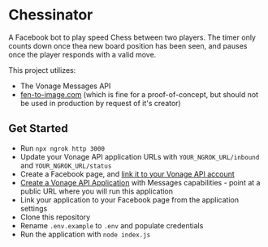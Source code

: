 # Chessinator

A Facebook bot to play speed Chess between two players. The timer only counts down once thea new board position has been seen, and pauses once the player responds with a valid move. 

This project utilizes: 

* The Vonage Messages API
* [fen-to-image.com](http://www.fen-to-image.com/manual) (which is fine for a proof-of-concept, but should not be used in production by request of it's creator)

## Get Started

* Run `npx ngrok http 3000`
* Update your Vonage API application URLs with `YOUR_NGROK_URL/inbound` and `YOUR_NGROK_URL/status`
* Create a Facebook page, and [link it to your Vonage API account](https://messenger.nexmo.com/)
* [Create a Vonage API Application](https://dashboard.nexmo.com/applications/new) with Messages capabilities - point at a public URL where you will run this application
* Link your application to your Facebook page from the application settings
* Clone this repository
* Rename `.env.example` to `.env` and populate credentials
* Run the application with `node index.js`